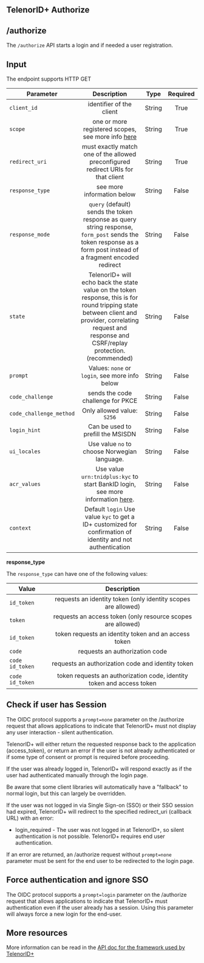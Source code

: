 ## TelenorID\+ Authorize

## /authorize

The ```/authorize``` API starts a login and if needed a user registration.


## Input

The endpoint supports HTTP GET

| Parameter | Description | Type | Required |
| ------------- |:-------------:|:-------------:|:-------------:|
| ```client_id``` | identifier of the client | String | True |
| ```scope```	| one or more registered scopes, see more info [here](TelenorID_Plus_-_scopes.md) | String | True |
| ```redirect_uri``` | must exactly match one of the allowed preconfigured redirect URIs for that client | String | True |
| ```response_type``` | see more information below | String | False |
| ```response_mode``` | ```query``` (default) sends the token response as query string response,  ```form_post``` sends the token response as a form post instead of a fragment encoded redirect | String | False |
| ```state``` | TelenorID\+ will echo back the state value on the token response, this is for round tripping state between client and provider, correlating request and response and CSRF/replay protection. (recommended) | String | False |
| ```prompt``` | Values: ```none``` or ```login```, see more info below | String | False |
| ```code_challenge``` | sends the code challenge for PKCE | String | False |
| ```code_challenge_method``` | Only allowed value: ```S256``` | String | False |
| ```login_hint``` | Can be used to prefill the MSISDN | String | False |
| ```ui_locales``` | Use  value ```no``` to choose Norwegian language. | String | False |
| ```acr_values``` | Use  value ```urn:tnidplus:kyc``` to start BankID login, see more information [here](TelenorID_Plus_-_kyc_bankid_-_integration_example_step_by_step.md). | String | False |
| ```context``` | Default ```login``` Use value ```kyc``` to get a ID\+ customized for confirmation of identity and not authentication | String | False |


__response_type__

The ```response_type``` can have one of the following values:

| Value               |                              Description                              |
|---------------------|:---------------------------------------------------------------------:|
| ```id_token```      |     requests an identity token (only identity scopes are allowed)     |
| ```token```         |      requests an access token (only resource scopes are allowed)      |
| ```id_token```      |         token requests an identity token and an access token          |
| ```code```          |                    requests an authorization code                     |
| ```code id_token``` |           requests an authorization code and identity token           |
| ```code id_token``` | token requests an authorization code, identity token and access token |

## Check if user has Session

The OIDC protocol supports a ```prompt=none``` parameter on the /authorize request that allows applications to indicate that TelenorID\+ must not display any user interaction - silent authentication.  

TelenorID\+ will either return the requested response back to the application (access\_token), or return an error if the user is not already authenticated or if some type of consent or prompt is required before proceeding.  

If the user was already logged in, TelenorID\+ will respond exactly as if the user had authenticated manually through the login page.  

Be aware that some client libraries will automatically have a "fallback" to normal login, but this can largely be overridden.

If the user was not logged in via Single Sign-on (SSO) or their SSO session had expired, TelenorID\+ will redirect to the specified redirect\_uri (callback URL) with an error:

*   login\_required - The user was not logged in at TelenorID\+, so silent authentication is not possible. TelenorID\+ requires end user authentication.

If an error are returned, an /authorize request without ```prompt=none``` parameter must be sent for the end user to be redirected to the login page.


## Force authentication and ignore SSO

The OIDC protocol supports a ```prompt=login``` parameter on the /authorize request that allows applications to indicate that TelenorID\+ must authentication even if the user already has a session.
Using this parameter will always force a new login for the end-user.


## More resources

More information can be read in the [API doc for the framework used by TelenorID\+](https://identityserver4.readthedocs.io/en/latest/endpoints/authorize.html)